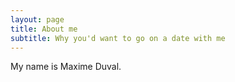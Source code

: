 ```yaml
---
layout: page
title: About me
subtitle: Why you'd want to go on a date with me
---
```


My name is Maxime Duval.

